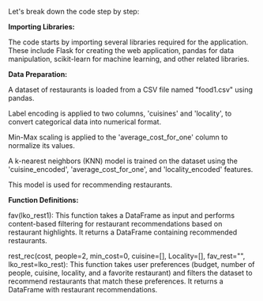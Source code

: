Let's break down the code step by step:

**Importing Libraries:**

The code starts by importing several libraries required for the application. These include Flask for creating the web application, pandas for data manipulation, scikit-learn for machine learning, and other related libraries.

**Data Preparation:**

A dataset of restaurants is loaded from a CSV file named "food1.csv" using pandas.

Label encoding is applied to two columns, 'cuisines' and 'locality', to convert categorical data into numerical format.

Min-Max scaling is applied to the 'average_cost_for_one' column to normalize its values. 

A k-nearest neighbors (KNN) model is trained on the dataset using the 'cuisine_encoded', 'average_cost_for_one', and 'locality_encoded' features.

This model is used for recommending restaurants.

**Function Definitions:**

fav(lko_rest1): This function takes a DataFrame as input and performs content-based filtering for restaurant recommendations based on restaurant highlights. It returns a DataFrame containing recommended restaurants.

rest_rec(cost, people=2, min_cost=0, cuisine=[], Locality=[], fav_rest="", lko_rest=lko_rest): This function takes user preferences (budget, number of people, cuisine, locality, and a favorite restaurant) and filters the dataset to recommend restaurants that match these preferences. It returns a DataFrame with restaurant recommendations. 
